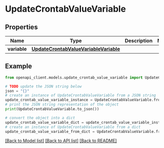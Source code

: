# UpdateCrontabValueVariable


## Properties

Name | Type | Description | Notes
------------ | ------------- | ------------- | -------------
**variable** | [**UpdateCrontabValueVariableVariable**](UpdateCrontabValueVariableVariable.md) |  | 

## Example

```python
from openapi_client.models.update_crontab_value_variable import UpdateCrontabValueVariable

# TODO update the JSON string below
json = "{}"
# create an instance of UpdateCrontabValueVariable from a JSON string
update_crontab_value_variable_instance = UpdateCrontabValueVariable.from_json(json)
# print the JSON string representation of the object
print(UpdateCrontabValueVariable.to_json())

# convert the object into a dict
update_crontab_value_variable_dict = update_crontab_value_variable_instance.to_dict()
# create an instance of UpdateCrontabValueVariable from a dict
update_crontab_value_variable_from_dict = UpdateCrontabValueVariable.from_dict(update_crontab_value_variable_dict)
```
[[Back to Model list]](../README.md#documentation-for-models) [[Back to API list]](../README.md#documentation-for-api-endpoints) [[Back to README]](../README.md)


